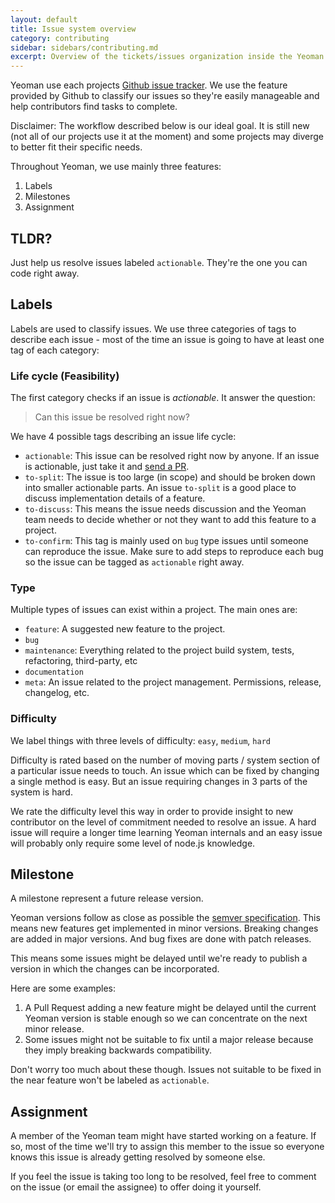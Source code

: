 ```yaml
---
layout: default
title: Issue system overview
category: contributing
sidebar: sidebars/contributing.md
excerpt: Overview of the tickets/issues organization inside the Yeoman project
---
```


Yeoman use each projects [Github issue tracker](https://guides.github.com/features/issues/). We use the feature provided by Github to classify our issues so they're easily manageable and help contributors find tasks to complete.

<aside class="excerpt">
  Disclaimer: The workflow described below is our ideal goal. It is still new (not all of our projects use it at the moment) and some projects may diverge to better fit their specific needs.
</aside>

Throughout Yeoman, we use mainly three features:

1. Labels
2. Milestones
3. Assignment

## TLDR?

Just help us resolve issues labeled `actionable`. They're the one you can code right away.

## Labels

Labels are used to classify issues. We use three categories of tags to describe each issue - most of the time an issue is going to have at least one tag of each category:

### Life cycle (Feasibility)

The first category checks if an issue is _actionable_. It answer the question:

> Can this issue be resolved right now?

We have 4 possible tags describing an issue life cycle:

- `actionable`: This issue can be resolved right now by anyone. If an issue is actionable, just take it and [send a PR](/contributing/pull-request.html).
- `to-split`: The issue is too large (in scope) and should be broken down into smaller actionable parts. An issue `to-split` is a good place to discuss implementation details of a feature.
- `to-discuss`: This means the issue needs discussion and the Yeoman team needs to decide whether or not they want to add this feature to a project.
- `to-confirm`: This tag is mainly used on `bug` type issues until someone can reproduce the issue. Make sure to add steps to reproduce each bug so the issue can be tagged as `actionable` right away.

### Type

Multiple types of issues can exist within a project. The main ones are:

- `feature`: A suggested new feature to the project.
- `bug`
- `maintenance`: Everything related to the project build system, tests, refactoring, third-party, etc
- `documentation`
- `meta`: An issue related to the project management. Permissions, release, changelog, etc.

### Difficulty

We label things with three levels of difficulty: `easy`, `medium`, `hard`

Difficulty is rated based on the number of moving parts / system section of a particular issue needs to touch. An issue which can be fixed by changing a single method is easy. But an issue requiring changes in 3 parts of the system is hard.

We rate the difficulty level this way in order to provide insight to new contributor on the level of commitment needed to resolve an issue. A hard issue will require a longer time learning Yeoman internals and an easy issue will probably only require some level of node.js knowledge.

## Milestone

A milestone represent a future release version.

Yeoman versions follow as close as possible the [semver specification](http://semver.org/). This means new features get implemented in minor versions. Breaking changes are added in major versions. And bug fixes are done with patch releases.

This means some issues might be delayed until we're ready to publish a version in which the changes can be incorporated.

Here are some examples:

1. A Pull Request adding a new feature might be delayed until the current Yeoman version is stable enough so we can concentrate on the next minor release.
2. Some issues might not be suitable to fix until a major release because they imply breaking backwards compatibility.

Don't worry too much about these though. Issues not suitable to be fixed in the near feature won't be labeled as `actionable`.

## Assignment

A member of the Yeoman team might have started working on a feature. If so, most of the time we'll try to assign this member to the issue so everyone knows this issue is already getting resolved by someone else.

If you feel the issue is taking too long to be resolved, feel free to comment on the issue (or email the assignee) to offer doing it yourself.
